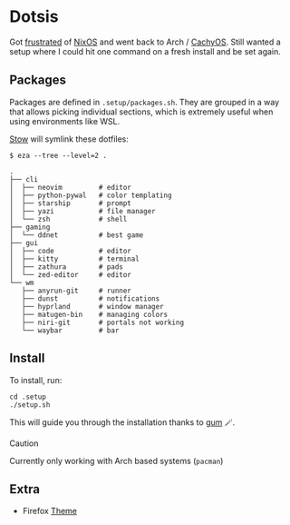 # Dotsis

Got [frustrated](https://github.com/moukle/.nix/tree/battlestation) of [NixOS](https://nixos.org/) and went back to Arch / [CachyOS](https://github.com/cachyos).
Still wanted a setup where I could hit one command on a fresh install and be set again.

## Packages

Packages are defined in `.setup/packages.sh`.
They are grouped in a way that allows picking individual sections, which is extremely useful when using environments like WSL.

[Stow](https://www.gnu.org/software/stow/) will symlink these dotfiles:

```shell
$ eza --tree --level=2 .

.
├── cli
│  ├── neovim         # editor
│  ├── python-pywal   # color templating
│  ├── starship       # prompt
│  ├── yazi           # file manager
│  └── zsh            # shell
├── gaming
│  └── ddnet          # best game
├── gui
│  ├── code           # editor
│  ├── kitty          # terminal
│  ├── zathura        # pads
│  └── zed-editor     # editor
└── wm
   ├── anyrun-git     # runner
   ├── dunst          # notifications
   ├── hyprland       # window manager
   ├── matugen-bin    # managing colors
   ├── niri-git       # portals not working
   └── waybar         # bar
```

## Install

To install, run:

```shell
cd .setup
./setup.sh
```

This will guide you through the installation thanks to [gum](https://github.com/charmbracelet/gum) 🪄.

> [!CAUTION]
> Currently only working with Arch based systems (`pacman`)

## Extra

- Firefox [Theme](https://github.com/artsyfriedchicken/EdgyArc-fr)
